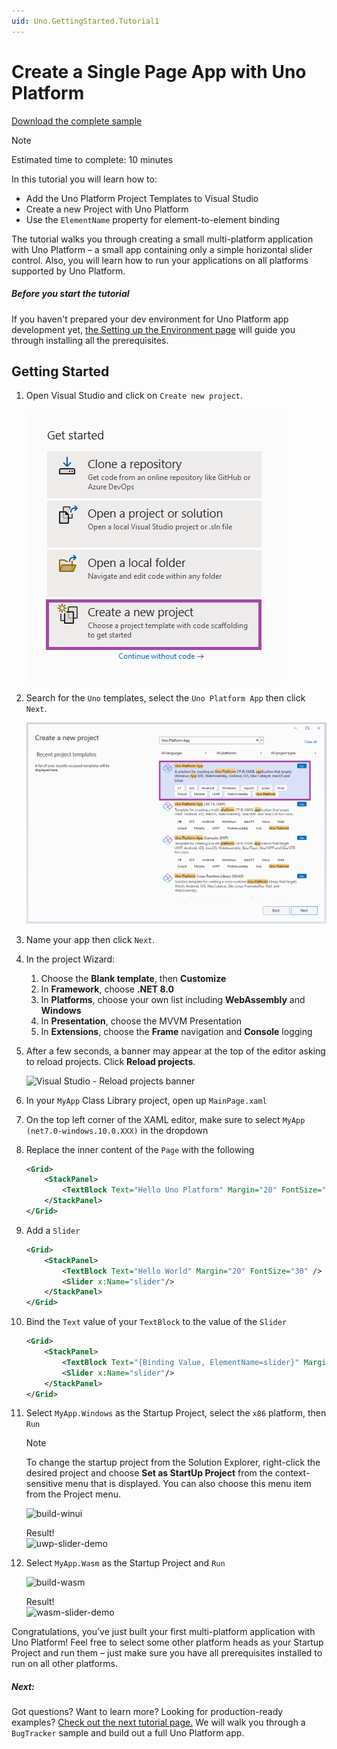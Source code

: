 ```yaml
---
uid: Uno.GettingStarted.Tutorial1
---
```


# Create a Single Page App with Uno Platform

[Download the complete sample](https://github.com/unoplatform/Uno.GettingStartedTutorial/tree/master/src/Getting-Started-Tutorial-1)  

> [!NOTE] 
> Estimated time to complete: 10 minutes

In this tutorial you will learn how to:

- Add the Uno Platform Project Templates to Visual Studio
- Create a new Project with Uno Platform
- Use the `ElementName` property for element-to-element binding

The tutorial walks you through creating a small multi-platform application with Uno Platform – a small app containing only a simple horizontal slider control.
Also, you will learn how to run your applications on all platforms supported by Uno Platform.

<div class="NOTE alert alert-info">
<h5>Before you start the tutorial</h5>
If you haven't prepared your dev environment for Uno Platform app development yet, <a href="get-started.md">the Setting up the Environment page</a> will guide you through installing all the prerequisites.
</div>

## Getting Started

1. Open Visual Studio and click on `Create new project`.  

    ![Visual Studio - Create new project](Assets/tutorial01/newproject1.PNG)

1. Search for the `Uno` templates, select the `Uno Platform App` then click `Next`.  

    ![Visual Studio - Select Uno Platform App](Assets/tutorial01/newproject2.PNG)

1. Name your app then click `Next`.

1. In the project Wizard:
    1. Choose the **Blank template**, then **Customize**
    1. In **Framework**, choose **.NET 8.0**
    1. In **Platforms**, choose your own list including **WebAssembly** and **Windows**
    1. In **Presentation**, choose the MVVM Presentation
    1. In **Extensions**, choose the **Frame** navigation and **Console** logging

1. After a few seconds, a banner may appear at the top of the editor asking to reload projects. Click **Reload projects**.

    ![Visual Studio - Reload projects banner](Assets/quick-start/vs2022-project-reload.PNG)

1. In your `MyApp` Class Library project, open up `MainPage.xaml`
1. On the top left corner of the XAML editor, make sure to select `MyApp (net7.0-windows.10.0.XXX)` in the dropdown
1. Replace the inner content of the `Page` with the following
    ```xml
    <Grid>
        <StackPanel>
            <TextBlock Text="Hello Uno Platform" Margin="20" FontSize="30" />
        </StackPanel>
    </Grid>
    ```

1. Add a `Slider`
    ```xml
    <Grid>
        <StackPanel>
            <TextBlock Text="Hello World" Margin="20" FontSize="30" />
            <Slider x:Name="slider"/>
        </StackPanel>
    </Grid>
    ```

1. Bind the `Text` value of your `TextBlock` to the value of the `Slider`
    ```xml
    <Grid>
        <StackPanel>
            <TextBlock Text="{Binding Value, ElementName=slider}" Margin="20" FontSize="30" />
            <Slider x:Name="slider"/>
        </StackPanel>
    </Grid>
    ```

1. Select `MyApp.Windows` as the Startup Project, select the `x86` platform, then `Run`  
   > [!NOTE] 
   > To change the startup project from the Solution Explorer, right-click the desired project and choose **Set as StartUp Project** from the context-sensitive menu that is displayed. You can also choose this menu item from the Project menu.

    ![build-winui](Assets/build-winui.png)

    Result!  
    ![uwp-slider-demo](Assets/uwp-slider-demo.gif)

1. Select `MyApp.Wasm` as the Startup Project and `Run`  

    ![build-wasm](Assets/build-wasm.JPG)

    Result!  
    ![wasm-slider-demo](Assets/wasm-slider-demo.gif)

Congratulations, you’ve just built your first multi-platform application with Uno Platform! Feel free to select some other platform heads as your Startup Project and run them – just make sure you have all prerequisites installed to run on all other platforms.  

<div class="NOTE alert alert-info">
<h5>Next:</h5>

Got questions? Want to learn more? Looking for production-ready examples? [Check out the next tutorial page.](getting-started-tutorial-2.md) We will walk you through a `BugTracker` sample and build out a full Uno Platform app.

</div>
